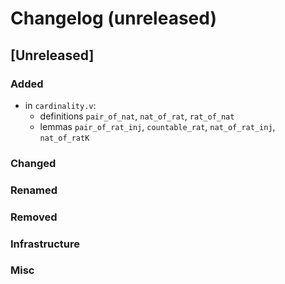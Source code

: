 # Changelog (unreleased)

## [Unreleased]

### Added

- in `cardinality.v`:
  + definitions `pair_of_nat`, `nat_of_rat`, `rat_of_nat`
  + lemmas `pair_of_rat_inj`, `countable_rat`, `nat_of_rat_inj`, `nat_of_ratK`

### Changed

### Renamed

### Removed

### Infrastructure

### Misc
